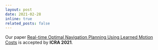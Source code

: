 ```yaml
---
layout: post
date: 2021-02-28
inline: true
related_posts: false
---
```


Our paper [Real-time Optimal Navigation Planning Using Learned Motion Costs](https://ieeexplore.ieee.org/document/9561861/) is accepted by **ICRA 2021**.

